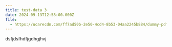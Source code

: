 ```yaml
---
title: test-data 3
date: 2024-09-13T12:58:00.000Z
file:
  - https://ucarecdn.com/ff7ad50b-2e50-4cd4-8b53-04aa2245b884/dummy-pdf_2.pdf
---
```

dsfjdsfhdfjgdhgjhvj
